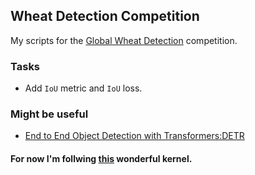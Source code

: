 ## Wheat Detection Competition

My scripts for the [Global Wheat Detection](https://www.kaggle.com/c/global-wheat-detection/) competition.

### Tasks
- Add `IoU` metric and `IoU` loss.

### Might be useful
- [End to End Object Detection with Transformers:DETR](https://www.kaggle.com/tanulsingh077/end-to-end-object-detection-with-transformers-detr)
#### For now I'm follwing [this](https://www.kaggle.com/shonenkov/training-efficientdet) wonderful kernel.